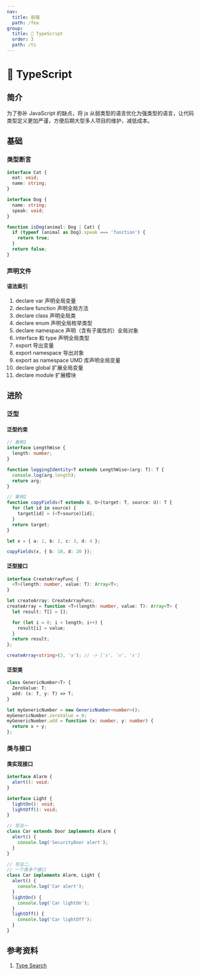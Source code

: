 ```yaml
---
nav:
  title: 前端
  path: /fea
group:
  title: 💊 TypeScript
  order: 3
  path: /ts
---
```


# 💊 TypeScript

## 简介

为了弥补 JavaScript 的缺点，将 js 从弱类型的语言优化为强类型的语言，让代码类型定义更加严谨，方便后期大型多人项目的维护，减低成本。

## 基础

### 类型断言

```ts
interface Cat {
  eat: void;
  name: string;
}

interface Dog {
  name: string;
  speak: void;
}

function isDog(animal: Dog | Cat) {
  if (typeof (animal as Dog).speak === 'function') {
    return true;
  }
  return false;
}
```

### 声明文件

#### 语法索引

1. declare var 声明全局变量
2. declare function 声明全局方法
3. declare class 声明全局类
4. declare enum 声明全局枚举类型
5. declare namespace 声明（含有子属性的）全局对象
6. interface 和 type 声明全局类型
7. export 导出变量
8. export namespace 导出对象
9. export as namespace UMD 库声明全局变量
10. declare global 扩展全局变量
11. declare module 扩展模块

## 进阶

### 泛型

#### 泛型约束

```ts
// 案例1
interface LengthWise {
  length: number;
}

function loggingIdentity<T extends LengthWise>(arg: T): T {
  console.log(arg.length);
  return arg;
}

// 案例2
function copyFields<T extends U, U>(target: T, source: U): T {
  for (let id in source) {
    target[id] = (<T>source)[id];
  }
  return target;
}

let x = { a: 1, b: 2, c: 3, d: 4 };

copyFields(x, { b: 10, d: 20 });
```

#### 泛型接口

```ts
interface CreateArrayFunc {
  <T>(length: number, value: T): Array<T>;
}

let createArray: CreateArrayFunc;
createArray = function <T>(length: number, value: T): Array<T> {
  let result: T[] = [];

  for (let i = 0; i < length; i++) {
    result[i] = value;
  }
  return result;
};

createArray<string>(3, 'x'); // -> ['x', 'x', 'x']
```

#### 泛型类

```ts
class GenericNumber<T> {
  ZeroValue: T;
  add: (x: T, y: T) => T;
}

let myGenericNumber = new GenericNumber<number>();
myGenericNumber.zeroValue = 0;
myGenericNumber.add = function (x: number, y: number) {
  return x + y;
};
```

### 类与接口

#### 类实现接口

```ts
interface Alarm {
  alert(): void;
}

interface Light {
  lightOn(): void;
  lightOff(): void;
}

// 写法一
class Car extends Door implements Alarm {
  alert() {
    console.log('SecurityDoor alert');
  }
}

// 写法二、
// 一个类多个接口
class Car implements Alarm, Light {
  alert() {
    console.log('Car alert');
  }
  lightOn() {
    console.log('Car lightOn');
  }
  lightOff() {
    console.log('Car lightOff');
  }
}
```

## 参考资料

1. [Type Search](https://www.typescriptlang.org/dt/search?search=)
